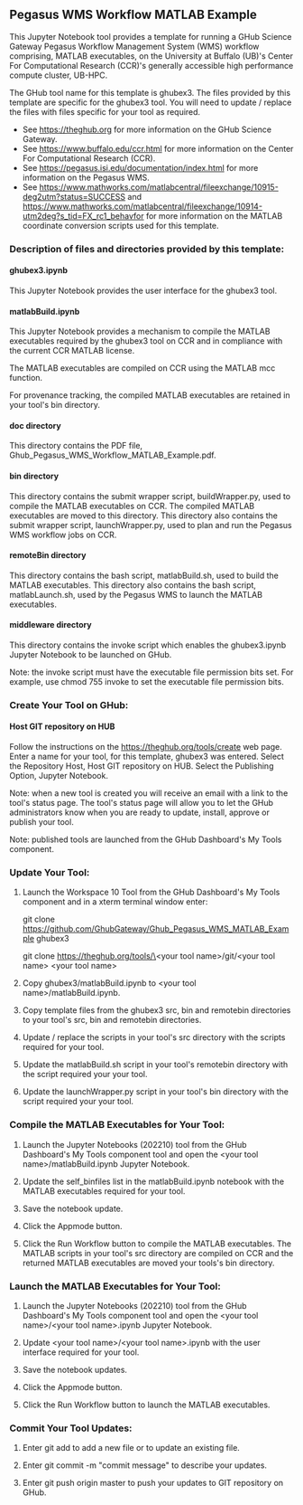 ## Pegasus WMS Workflow MATLAB Example

This Jupyter Notebook tool provides a template for running a GHub Science Gateway Pegasus Workflow Management System (WMS) workflow comprising, MATLAB executables, on the University at Buffalo (UB)'s Center For Computational Research (CCR)'s generally accessible high performance compute cluster, UB-HPC.

The GHub tool name for this template is ghubex3. The files provided by this template are specific for the ghubex3 tool. You will need to update / replace the files with files specific for your tool as required.

- See https://theghub.org for more information on the GHub Science Gateway.<br /> 
- See https://www.buffalo.edu/ccr.html for more information on the Center For Computational Research (CCR).<br />
- See https://pegasus.isi.edu/documentation/index.html for more information on the Pegasus WMS.<br /> 
- See https://www.mathworks.com/matlabcentral/fileexchange/10915-deg2utm?status=SUCCESS and https://www.mathworks.com/matlabcentral/fileexchange/10914-utm2deg?s_tid=FX_rc1_behavfor for more information on the MATLAB coordinate conversion scripts used for this template.

### Description of files and directories provided by this template:

#### ghubex3.ipynb

This Jupyter Notebook provides the user interface for the ghubex3 tool.

#### matlabBuild.ipynb

This Jupyter Notebook provides a mechanism to compile the MATLAB executables required by the ghubex3 tool on CCR and in compliance with the current CCR MATLAB license.

The MATLAB executables are compiled on CCR using the MATLAB mcc function.

For provenance tracking, the compiled MATLAB executables are retained in your tool's bin directory.

#### doc directory

This directory contains the PDF file, Ghub_Pegasus_WMS_Workflow_MATLAB_Example.pdf.

#### bin directory

This directory contains the submit wrapper script, buildWrapper.py, used to compile the MATLAB executables on CCR. The compiled MATLAB executables are moved to this directory. This directory also contains the submit wrapper script, launchWrapper.py, used to plan and run the Pegasus WMS workflow jobs on CCR. 

#### remoteBin directory

This directory contains the bash script, matlabBuild.sh, used to build the MATLAB executables. This directory also contains the bash script, matlabLaunch.sh, used by the Pegasus WMS to launch the MATLAB executables.

#### middleware directory

This directory contains the invoke script which enables the ghubex3.ipynb Jupyter Notebook to be launched on GHub.

Note: the invoke script must have the executable file permission bits set. For example, use chmod 755 invoke to set the executable file permission bits.

### Create Your Tool on GHub:

#### Host GIT repository on HUB

Follow the instructions on the https://theghub.org/tools/create web page.  Enter a name for your tool, for this template, ghubex3 was entered. Select the Repository Host, Host GIT repository on HUB. Select the Publishing Option, Jupyter Notebook. 

Note: when a new tool is created you will receive an email with a link to the tool's status page. The tool's status page will allow you to let the GHub administrators know when you are ready to update, install, approve or publish your tool.

Note: published tools are launched from the GHub Dashboard's My Tools component.

### Update Your Tool:

1) Launch the Workspace 10 Tool from the GHub Dashboard's My Tools component and in a xterm terminal window enter:

	git clone https://github.com/GhubGateway/Ghub_Pegasus_WMS_MATLAB_Example ghubex3

	git clone https://theghub.org/tools/\<your tool name\>/git/\<your tool name\> \<your tool name\>

2) Copy ghubex3/matlabBuild.ipynb to \<your tool name\>/matlabBuild.ipynb.

3) Copy template files from the ghubex3 src, bin and remotebin directories to your tool's src, bin and remotebin directories.

4) Update / replace the scripts in your tool's src directory with the scripts required for your tool.

5) Update the matlabBuild.sh script in your tool's remotebin directory with the script required your your tool.

6) Update the launchWrapper.py script in your tool's bin directory with the script required your your tool.

### Compile the MATLAB Executables for Your Tool:

1) Launch the Jupyter Notebooks (202210) tool from the GHub Dashboard's My Tools component tool and open the \<your tool name\>/matlabBuild.ipynb Jupyter Notebook.

2) Update the self_binfiles list in the matlabBuild.ipynb notebook with the MATLAB executables required for your tool.

3) Save the notebook update.

4) Click the Appmode button.

5) Click the Run Workflow button to compile the MATLAB executables. The MATLAB scripts in your tool's src directory are compiled on CCR and the returned MATLAB executables are moved your tools's bin directory.

### Launch the MATLAB Executables for Your Tool:

1) Launch the Jupyter Notebooks (202210) tool from the GHub Dashboard's My Tools component tool and open the \<your tool name\>/\<your tool name\>.ipynb Jupyter Notebook.

2) Update \<your tool name\>/\<your tool name\>.ipynb with the user interface required for your tool.

3) Save the notebook updates.

4) Click the Appmode button.

5) Click the Run Workflow button to launch the MATLAB executables.

### Commit Your Tool Updates:

1) Enter git add to add a new file or to update an existing file.

2) Enter git commit -m "commit message"  to describe your updates.

3) Enter git push origin master to push your updates to GIT repository on GHub.

